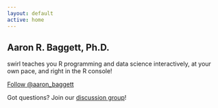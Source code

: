 ```yaml
---
layout: default
active: home
---
```


<!--- <div class="logo">
  <img src="images/ab_head.png" class="img-responsive" alt="Responsive image">
</div> --->

<div class="welcome">
  <h2>Aaron R. Baggett, Ph.D.</h2>
  <p>swirl teaches you R programming and data science interactively, at your own pace, and right in the R console!</p>
</div>
    
<div class="homepage-contact">
  <a href="https://twitter.com/aaron_baggett" class="twitter-follow-button" data-show-count="false" data-size="large">Follow @aaron_baggett</a>
  <script>!function(d,s,id){var js,fjs=d.getElementsByTagName(s)[0],p=/^http:/.test(d.location)?'http':'https';if(!d.getElementById(id)){js=d.createElement(s);js.id=id;js.src=p+'://platform.twitter.com/widgets.js';fjs.parentNode.insertBefore(js,fjs);}}(document, 'script', 'twitter-wjs');</script>
  <p>Got questions? Join our <a href="https://groups.google.com/group/swirl-discuss" target="_blank">discussion group</a>!</p>
            
</div>
